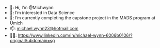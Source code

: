 - 👋: Hi, I’m @Michwynn
- 👀: I’m interested in Data Science
- 🌱: I’m currently completing the capstone project in the MADS program at Umich
- 📫: michael.wynn23@hotmail.com
- 🧑‍💼: https://www.linkedin.com/in/michael-wynn-6006b0106/?originalSubdomain=sg

<!---
Michwynn/Michwynn is a ✨ special ✨ repository because its `README.md` (this file) appears on your GitHub profile.
You can click the Preview link to take a look at your changes.
--->
